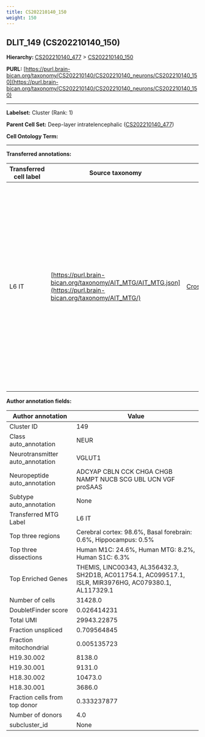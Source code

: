 ```yaml
---
title: CS202210140_150
weight: 150
---
```

## DLIT_149 (CS202210140_150)
<b>Hierarchy: </b>
[CS202210140_477](../CS202210140_477) >
[CS202210140_150](../CS202210140_150)

**PURL:** [https://purl.brain-bican.org/taxonomy/CS202210140/CS202210140_neurons/CS202210140_150](https://purl.brain-bican.org/taxonomy/CS202210140/CS202210140_neurons/CS202210140_150)

---


**Labelset:** Cluster (Rank: 1)

**Parent Cell Set:** Deep-layer intratelencephalic ([CS202210140_477](../CS202210140_477))



**Cell Ontology Term:** 

[MARKER GENES.]: #


---

[TRANSFERRED ANNOTATIONS.]: #


**Transferred annotations:**

| Transferred cell label | Source taxonomy | Source node accession | Algorithm name | Comment |
|------------------------|-----------------|-----------------------|----------------|---------|
|L6 IT|[https://purl.brain-bican.org/taxonomy/AIT_MTG/AIT_MTG.json](https://purl.brain-bican.org/taxonomy/AIT_MTG/)|[CrossArea_subclass:d6ef7e7411](https://purl.brain-bican.org/taxonomy/AIT_MTG/CrossArea_subclass_d6ef7e7411)||We performed PCA (50 components) on our full dataset, trained a random forest classifier (scikit-learn, class_ weight=‘balanced’, max_depth=50) on the MTG labels, and then predicted labels for all cells. We labeled each cluster with the mode of its constituent cells if two conditions were met: more than 0.8 of predicted labels matched the mode, and the mean probability of these pre- dictions was greater than 0.8.|

[AUTHOR ANNOTATION FIELDS.]: #


**Author annotation fields:**

| Author annotation | Value |
|-------------------|-------|
|Cluster ID|149|
|Class auto_annotation|NEUR|
|Neurotransmitter auto_annotation|VGLUT1|
|Neuropeptide auto_annotation|ADCYAP CBLN CCK CHGA CHGB NAMPT NUCB SCG UBL UCN VGF proSAAS|
|Subtype auto_annotation|None|
|Transferred MTG Label|L6 IT|
|Top three regions|Cerebral cortex: 98.6%, Basal forebrain: 0.6%, Hippocampus: 0.5%|
|Top three dissections|Human M1C: 24.6%, Human MTG: 8.2%, Human S1C: 6.3%|
|Top Enriched Genes|THEMIS, LINC00343, AL356432.3, SH2D1B, AC011754.1, AC099517.1, ISLR, MIR3976HG, AC079380.1, AL117329.1|
|Number of cells|31428.0|
|DoubletFinder score|0.026414231|
|Total UMI|29943.22875|
|Fraction unspliced|0.709564845|
|Fraction mitochondrial|0.005135723|
|H19.30.002|8138.0|
|H19.30.001|9131.0|
|H18.30.002|10473.0|
|H18.30.001|3686.0|
|Fraction cells from top donor|0.333237877|
|Number of donors|4.0|
|subcluster_id|None|
